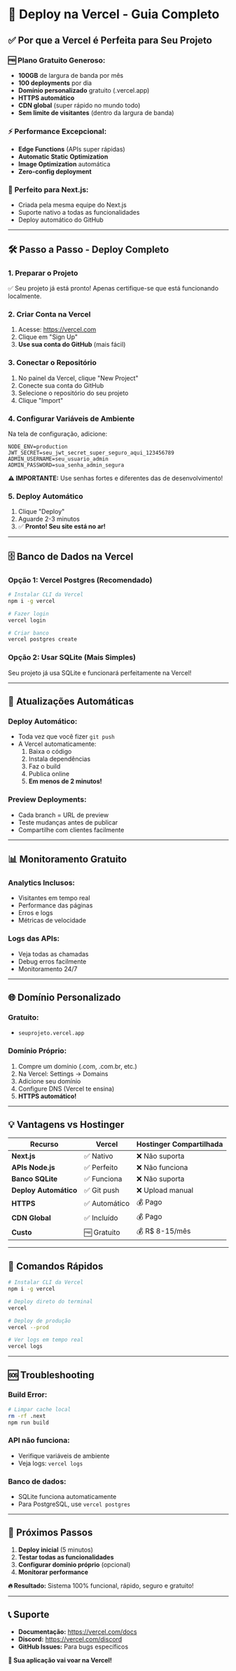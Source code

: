 # 🚀 Deploy na Vercel - Guia Completo

## ✅ Por que a Vercel é Perfeita para Seu Projeto

### 🆓 **Plano Gratuito Generoso:**
- **100GB** de largura de banda por mês
- **100 deployments** por dia
- **Domínio personalizado** gratuito (.vercel.app)
- **HTTPS automático**
- **CDN global** (super rápido no mundo todo)
- **Sem limite de visitantes** (dentro da largura de banda)

### ⚡ **Performance Excepcional:**
- **Edge Functions** (APIs super rápidas)
- **Automatic Static Optimization**
- **Image Optimization** automática
- **Zero-config deployment**

### 🔧 **Perfeito para Next.js:**
- Criada pela mesma equipe do Next.js
- Suporte nativo a todas as funcionalidades
- Deploy automático do GitHub

---

## 🛠️ Passo a Passo - Deploy Completo

### **1. Preparar o Projeto**
✅ Seu projeto já está pronto! Apenas certifique-se que está funcionando localmente.

### **2. Criar Conta na Vercel**
1. Acesse: https://vercel.com
2. Clique em "Sign Up"
3. **Use sua conta do GitHub** (mais fácil)

### **3. Conectar o Repositório**
1. No painel da Vercel, clique "New Project"
2. Conecte sua conta do GitHub
3. Selecione o repositório do seu projeto
4. Clique "Import"

### **4. Configurar Variáveis de Ambiente**
Na tela de configuração, adicione:

```env
NODE_ENV=production
JWT_SECRET=seu_jwt_secret_super_seguro_aqui_123456789
ADMIN_USERNAME=seu_usuario_admin
ADMIN_PASSWORD=sua_senha_admin_segura
```

**⚠️ IMPORTANTE:** Use senhas fortes e diferentes das de desenvolvimento!

### **5. Deploy Automático**
1. Clique "Deploy"
2. Aguarde 2-3 minutos
3. ✅ **Pronto! Seu site está no ar!**

---

## 🗄️ Banco de Dados na Vercel

### **Opção 1: Vercel Postgres (Recomendado)**
```bash
# Instalar CLI da Vercel
npm i -g vercel

# Fazer login
vercel login

# Criar banco
vercel postgres create
```

### **Opção 2: Usar SQLite (Mais Simples)**
Seu projeto já usa SQLite e funcionará perfeitamente na Vercel!

---

## 🔄 Atualizações Automáticas

### **Deploy Automático:**
- Toda vez que você fizer `git push`
- A Vercel automaticamente:
  1. Baixa o código
  2. Instala dependências
  3. Faz o build
  4. Publica online
  5. **Em menos de 2 minutos!**

### **Preview Deployments:**
- Cada branch = URL de preview
- Teste mudanças antes de publicar
- Compartilhe com clientes facilmente

---

## 📊 Monitoramento Gratuito

### **Analytics Inclusos:**
- Visitantes em tempo real
- Performance das páginas
- Erros e logs
- Métricas de velocidade

### **Logs das APIs:**
- Veja todas as chamadas
- Debug erros facilmente
- Monitoramento 24/7

---

## 🌐 Domínio Personalizado

### **Gratuito:**
- `seuprojeto.vercel.app`

### **Domínio Próprio:**
1. Compre um domínio (.com, .com.br, etc.)
2. Na Vercel: Settings → Domains
3. Adicione seu domínio
4. Configure DNS (Vercel te ensina)
5. **HTTPS automático!**

---

## 💡 Vantagens vs Hostinger

| Recurso | Vercel | Hostinger Compartilhada |
|---------|--------|------------------------|
| **Next.js** | ✅ Nativo | ❌ Não suporta |
| **APIs Node.js** | ✅ Perfeito | ❌ Não funciona |
| **Banco SQLite** | ✅ Funciona | ❌ Não suporta |
| **Deploy Automático** | ✅ Git push | ❌ Upload manual |
| **HTTPS** | ✅ Automático | 💰 Pago |
| **CDN Global** | ✅ Incluído | 💰 Pago |
| **Custo** | 🆓 Gratuito | 💰 R$ 8-15/mês |

---

## 🚀 Comandos Rápidos

```bash
# Instalar CLI da Vercel
npm i -g vercel

# Deploy direto do terminal
vercel

# Deploy de produção
vercel --prod

# Ver logs em tempo real
vercel logs
```

---

## 🆘 Troubleshooting

### **Build Error:**
```bash
# Limpar cache local
rm -rf .next
npm run build
```

### **API não funciona:**
- Verifique variáveis de ambiente
- Veja logs: `vercel logs`

### **Banco de dados:**
- SQLite funciona automaticamente
- Para PostgreSQL, use `vercel postgres`

---

## 🎯 Próximos Passos

1. **Deploy inicial** (5 minutos)
2. **Testar todas as funcionalidades**
3. **Configurar domínio próprio** (opcional)
4. **Monitorar performance**

**🔥 Resultado:** Sistema 100% funcional, rápido, seguro e gratuito!

---

## 📞 Suporte

- **Documentação:** https://vercel.com/docs
- **Discord:** https://vercel.com/discord
- **GitHub Issues:** Para bugs específicos

**💪 Sua aplicação vai voar na Vercel!**